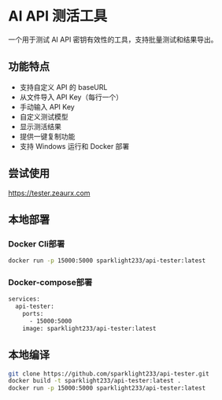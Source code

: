 # AI API 测活工具

一个用于测试 AI API 密钥有效性的工具，支持批量测试和结果导出。

## 功能特点

- 支持自定义 API 的 baseURL
- 从文件导入 API Key（每行一个）
- 手动输入 API Key
- 自定义测试模型
- 显示测活结果
- 提供一键复制功能
- 支持 Windows 运行和 Docker 部署

## 尝试使用

https://tester.zeaurx.com

## 本地部署

### Docker Cli部署
```bash
docker run -p 15000:5000 sparklight233/api-tester:latest
```

### Docker-compose部署
```bash
services:
  api-tester:
    ports:
      - 15000:5000
    image: sparklight233/api-tester:latest
```

## 本地编译

```bash
git clone https://github.com/sparklight233/api-tester.git
docker build -t sparklight233/api-tester:latest .
docker run -p 15000:5000 sparklight233/api-tester:latest
